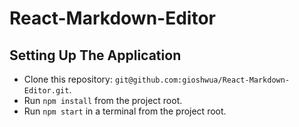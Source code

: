 # React-Markdown-Editor


## Setting Up The Application
* Clone this repository: `git@github.com:gioshwua/React-Markdown-Editor.git`.
* Run `npm install` from the project root.
* Run `npm start` in a terminal from the project root.
